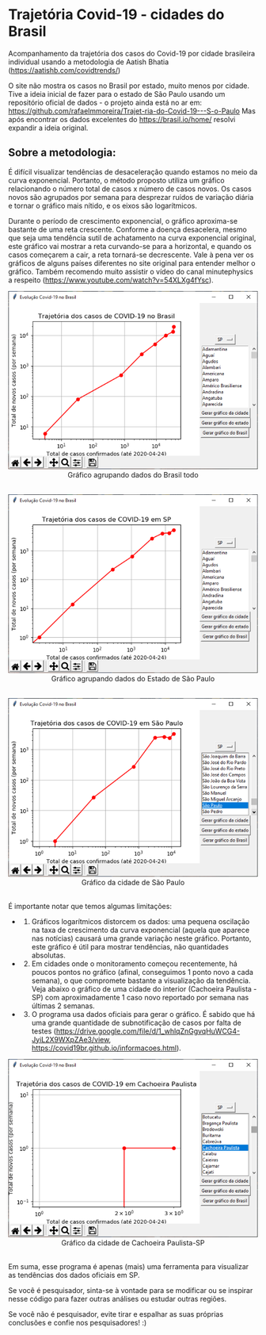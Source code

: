 # Trajetória Covid-19 - cidades do Brasil
Acompanhamento da trajetória dos casos do Covid-19 por cidade brasileira individual usando a metodologia de Aatish Bhatia (https://aatishb.com/covidtrends/)

O site não mostra os casos no Brasil por estado, muito menos por cidade. Tive a ideia inicial de fazer para o estado de São Paulo usando um repositório oficial de dados - o projeto ainda está no ar em: https://github.com/rafaelmmoreira/Trajet-ria-do-Covid-19---S-o-Paulo
Mas após encontrar os dados excelentes do https://brasil.io/home/ resolvi expandir a ideia original.

## Sobre a metodologia:
É difícil visualizar tendências de desaceleração quando estamos no meio da curva exponencial. Portanto, o método proposto utiliza um gráfico relacionando o número total de casos x número de casos novos. Os casos novos são agrupados por semana para desprezar ruídos de variação diária e tornar o gráfico mais nítido, e os eixos são logarítmicos.

Durante o período de crescimento exponencial, o gráfico aproxima-se bastante de uma reta crescente. Conforme a doença desacelera, mesmo que seja uma tendência sutil de achatamento na curva exponencial original, este gráfico vai mostrar a reta curvando-se para a horizontal, e quando os casos começarem a cair, a reta tornará-se decrescente. Vale à pena ver os gráficos de alguns países diferentes no site original para entender melhor o gráfico. Também recomendo muito assistir o vídeo do canal minutephysics a respeito (https://www.youtube.com/watch?v=54XLXg4fYsc).

<p align="center"><img src="brasil.png"><br>Gráfico agrupando dados do Brasil todo<br><br></p>

<p align="center"><img src="sp.png"><br>Gráfico agrupando dados do Estado de São Paulo<br><br></p>

<p align="center"><img src="saopaulo.png"><br>Gráfico da cidade de São Paulo<br><br></p>

É importante notar que temos algumas limitações:

* 1) Gráficos logarítmicos distorcem os dados: uma pequena oscilação na taxa de crescimento da curva exponencial (aquela que aparece nas notícias) causará uma grande variação neste gráfico. Portanto, este gráfico é útil para mostrar tendências, não quantidades absolutas.

* 2) Em cidades onde o monitoramento começou recentemente, há poucos pontos no gráfico (afinal, conseguimos 1 ponto novo a cada semana), o que compromete bastante a visualização da tendência. Veja abaixo o gráfico de uma cidade do interior (Cachoeira Paulista - SP) com aproximadamente 1 caso novo reportado por semana nas últimas 2 semanas.

* 3) O programa usa dados oficiais para gerar o gráfico. É sabido que há uma grande quantidade de subnotificação de casos por falta de testes (https://drive.google.com/file/d/1_whlqZnGgvqHuWCG4-JyiL2X9WXpZAe3/view, https://covid19br.github.io/informacoes.html).

<p align="center"><img src="cachoeira.png"><br>Gráfico da cidade de Cachoeira Paulista-SP<br><br></p>

Em suma, esse programa é apenas (mais) uma ferramenta para visualizar as tendências dos dados oficiais em SP.

Se você é pesquisador, sinta-se à vontade para se modificar ou se inspirar nesse código para fazer outras análises ou estudar outras regiões.

Se você não é pesquisador, evite tirar e espalhar as suas próprias conclusões e confie nos pesquisadores! :)

